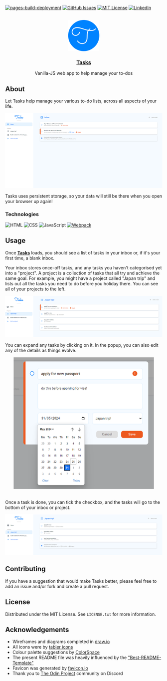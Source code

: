 [![pages-build-deployment](https://github.com/henrylin03/tasks/actions/workflows/pages/pages-build-deployment/badge.svg?branch=gh-pages)](https://github.com/henrylin03/tasks/actions/workflows/pages/pages-build-deployment)
[![GitHub Issues](https://img.shields.io/github/issues/henrylin03/tasks?style=flat)](https://github.com/henrylin03/tasks/issues)
[![MIT License][license-shield]][license-url]
[![LinkedIn][linkedin-shield]][linkedin-url]
<br>
<br>

<div align="center">
    <a href="https://henrylin.io/tasks/">
        <img src="./src/favicon.png" alt="logo" width="100" height="auto">
    </a>
    <a href="https://henrylin.io/tasks"><h3 align="center">Tasks</h3></a>
    <p align="center">Vanilla-JS web app to help manage your to-dos</p>
</div>

## About

Let Tasks help manage your various to-do lists, across all aspects of your life.

[![Screenshot](./docs/screenshots/preview-screenshot.png)](https://henrylin.io/tasks)

Tasks uses persistent storage, so your data will still be there when you open your browser up again!

### Technologies

![HTML](https://img.shields.io/badge/HTML-E34F26?style=for-the-badge&logo=html5&logoColor=black)
![CSS](https://img.shields.io/badge/CSS-1572B6?style=for-the-badge&logo=html5&logoColor=black)
![JavaScript](https://img.shields.io/badge/Vanilla-F7DF1E?style=for-the-badge&logo=javascript&logoColor=black)
[![Webpack](https://img.shields.io/badge/Webpack-8DD6F9?style=for-the-badge&logo=webpack&logoColor=black)](https://webpack.js.org/)

## Usage

Once **[Tasks](https://henrylin.io/tasks)** loads, you should see a list of tasks in your inbox or, if it's your first time, a blank inbox.

Your inbox stores once-off tasks, and any tasks you haven't categorised yet into a "project". A project is a collection of tasks that all try and achieve the same goal. For example, you might have a project called "Japan trip" and lists out all the tasks you need to do before you holiday there. You can see all of your projects to the left.

![screenshot of Japan trip example](./docs/screenshots/preview-screenshot-japan.png)

You can expand any tasks by clicking on it. In the popup, you can also edit any of the details as things evolve.

<div align="center">
    <img src="./docs/screenshots/screenshot-tasks-details.png" alt="screenshot of expanded task" width=450px>
</div>
<br/>

Once a task is done, you can tick the checkbox, and the tasks will go to the bottom of your inbox or project.

![screenshot of completed task](./docs/screenshots/screenshot-completed-task.png)

## Contributing

If you have a suggestion that would make Tasks better, please feel free to add an issue and/or fork and create a pull request.

## License

Distributed under the MIT License. See `LICENSE.txt` for more information.

## Acknowledgements

- Wireframes and diagrams completed in [draw.io](https://app.diagrams.net/)
- All icons were by [tabler icons](https://tabler.io/icons)
- Colour palette suggestions by [ColorSpace](https://mycolor.space/)
- The present README file was heavily influenced by the ["Best-README-Template"](https://github.com/othneildrew/Best-README-Template)
- Favicon was generated by [favicon.io](https://favicon.io)
- Thank you to [The Odin Project](https://www.theodinproject.com/) community on Discord

[license-shield]: https://img.shields.io/github/license/henrylin03/tasks.svg?style=flat
[license-url]: https://github.com/othneildrew/Best-README-Template/blob/master/LICENSE.txt
[linkedin-shield]: https://img.shields.io/badge/-LinkedIn-black.svg?style=social&logo=linkedin&colorB=555
[linkedin-url]: https://www.linkedin.com/in/henrylin03/

